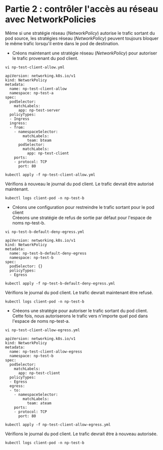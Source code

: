 # Partie 2 : contrôler l'accès au réseau avec NetworkPolicies
Même si une stratégie réseau (*NetworkPolicy*) autorise le trafic sortant du pod source, les stratégies réseau (*NetworkPolicy*) peuvent toujours bloquer le même trafic lorsqu'il entre dans le pod de destination.<br>

- Créons maintenant une stratégie réseau (*NetworkPolicy*) pour autoriser le trafic provenant du pod client.
```
vi np-test-client-allow.yml
```

```
apiVersion: networking.k8s.io/v1
kind: NetworkPolicy
metadata:
  name: np-test-client-allow
  namespace: np-test-a
spec:
  podSelector:
    matchLabels:
      app: np-test-server
  policyTypes:
  - Ingress
  ingress:
  - from:
    - namespaceSelector:
        matchLabels:
          team: bteam
      podSelector:
        matchLabels:
          app: np-test-client
    ports:
    - protocol: TCP
      port: 80
```

```
kubectl apply -f np-test-client-allow.yml
```

Vérifions à nouveau le journal du pod client. Le trafic devrait être autorisé maintenant.
```
kubectl logs client-pod -n np-test-b
```

- Créons une configuration pour restreindre le trafic sortant pour le pod client<br>
Créeons une stratégie de refus de sortie par défaut pour l'espace de noms np-test-b.
```
vi np-test-b-default-deny-egress.yml
```

```
apiVersion: networking.k8s.io/v1
kind: NetworkPolicy
metadata:
  name: np-test-b-default-deny-egress
  namespace: np-test-b
spec:
  podSelector: {}
  policyTypes:
  - Egress
```

```
kubectl apply -f np-test-b-default-deny-egress.yml
```

Vérifions le journal du pod client. Le trafic devrait maintenant être refusé.
```
kubectl logs client-pod -n np-test-b
```

- Créeons une stratégie pour autoriser le trafic sortant du pod client. Cette fois, nous autoriserons le trafic vers n'importe quel pod dans l'espace de noms np-test-a.
```
vi np-test-client-allow-egress.yml
```

```
apiVersion: networking.k8s.io/v1
kind: NetworkPolicy
metadata:
  name: np-test-client-allow-egress
  namespace: np-test-b
spec:
  podSelector:
    matchLabels:
      app: np-test-client
  policyTypes:
  - Egress
  egress:
  - to:
    - namespaceSelector:
        matchLabels:
          team: ateam
    ports:
    - protocol: TCP
      port: 80
```

```
kubectl apply -f np-test-client-allow-egress.yml
```

Vérifions le journal du pod client. Le trafic devrait être à nouveau autorisée.
```
kubectl logs client-pod -n np-test-b
```